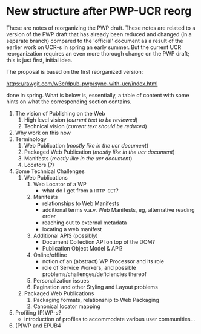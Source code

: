 New structure after PWP-UCR reorg
=================================

These are notes of reorganizing the PWP draft. These notes are related to a version of the PWP draft that has already been reduced and changed (in a separate branch) compared to the 'official' document as a result of the earlier work on UCR-s in spring an early summer. But the current UCR reorganization requires an even more thorough change on the PWP draft; this is just first, initial idea.

The proposal is based on the first reorganized version:

https://rawgit.com/w3c/dpub-pwp/sync-with-ucr/index.html

done in spring. What is below is, essentially, a table of content with some hints on what the corresponding section contains.

1.	The vision of Publishing on the Web
	1.	High level vision (*current text to be reviewed*\)
	2.	Technical vision (*current text should be reduced*\)
2.	Why work on this now
3.	Terminology
	1.	Web Publication (*mostly like in the ucr document*\)
	2.	Packaged Web Publication (*mostly like in the ucr document*\)
	3.	Manifests (*mostly like in the ucr document*\)
	4.	Locators (?)
4.	Some Technical Challenges
	1.	Web Publications
		1.	Web Locator of a WP
			-	what do I get from a `HTTP GET`?
		2.	Manifests
			-	relationships to Web Manifests
			-	additional terms v.a.v. Web Manifests, eg, alternative reading order
			-	reaching out to external metadata
			-	locating a web manifest
		3.	Additional APIS (possibly)
			-	Document Collection API on top of the DOM?
			-	Publication Object Model & API?
		4.	Online/offline
			-	notion of an (abstract) WP Processor and its role
			-	role of Service Workers, and possible problems/challenges/deficiencies thereof
		5.	Personalization issues
		6.	Pagination and other Styling and Layout problems
	2.	Packaged Web Publications
		1.	Packaging formats, relationship to Web Packaging
		2.	Canonical locator mapping
5.	Profiling (P\)WP-s?
	-	introduction of profiles to accommodate various user communities...
6.	(P\)WP and EPUB4
